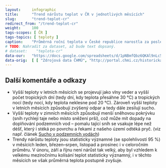 ```yaml
---
layout:     infographic
title:      "Trend nárůstu teplot v ČR v jednotlivých měsících"
slug:       "trend-teplot-cr"
redirect_from: "/trend-teplot-cr"
weight:     100
tags-scopes: [ ČR ]
tags-topics: [ teploty ]
caption:    "Průměrná roční teplota v České republice narostla za posledních 59 let o 2 °C. Trendy v oteplování jednotlivých měsíců jsou však různé. Největší nárůst teplot je v lednu, červenci a srpnu – tyto měsíce se mezi roky 1961 až 2019 oteplily o více než 2,5 °C."
# TODO: Nahradit za dataset, až bude text dopsaný.
# dataset:    "teplota-cr"
data-our:   "https://docs.google.com/spreadsheets/d/1pNBmfQbz6QKAl9nLc5RnoLrJMFrCSxzk_KOY4Ns7xTY/edit?usp=sharing"
data-orig:	[ [ "Zdrojová data ČHMÚ", "http://portal.chmi.cz/historicka-data/pocasi/uzemni-teploty" ] ]
---
```


## Další komentáře a odkazy

* Vyšší teploty v letních měsících se projevují jako vlny veder a vyšší počet tropických dní (tedy dní, kdy teplota přesáhne 30 °C) a tropických nocí (tedy nocí, kdy teplota neklesne pod 20 °C). Zároveň vyšší teploty v letních měsících způsobují zvýšený odpar a tedy dále zesilují sucho.
* Vyšší teploty v zimních měsících způsobují menší sněhovou pokrývku (sníh rychleji taje nebo místo sněžení prší), což může mít dopady na doplňování podzemních vod – pomalu tající sníh se vsakuje lépe než déšť, který i stéká po povrchu a řekami z našeho území odtéká pryč. (viz např. článek [Sucho v podzemních vodách](https://www.vtei.cz/2015/08/hydrologicke-sucho-v-podzemnich-vodach/))
* Trendy nárůstu teploty jsou statisticky významné (se spolehlivostí 95 %) v měsících leden, březen–srpen, listopad a prosinec i v celoročním průměru. V únoru, září a říjnu není nárůst tak velký, aby byl vzhledem k velkému meziročnímu kolísání teplot statisticky významný, i v těchto měsících se však průměrná teplota postupně zvyšuje.
